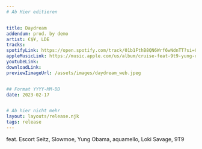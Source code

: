 ```yaml
---
# Ab Hier editieren


title: Daydream
addendum: prod. by demo
artist: €$¥, LDE
tracks:
spotifyLink: https://open.spotify.com/track/01b1FthB8QN6Wrf6wNdnTT?si=0670d6654b72401f
appleMusicLink: https://music.apple.com/us/album/cruise-feat-9t9-yung-obama-loki-savage-aquamello-slowmoe/1668920568?i=1668920571
youtubeLink: 
downloadLink: 
previewIimageUrl: /assets/images/daydream_web.jpeg


## Format YYYY-MM-DD
date: 2023-02-17


# Ab hier nicht mehr
layout: layouts/release.njk
tags: release
---
```


feat. Escort Seitz, Slowmoe, Yung Obama, aquamello, Loki Savage, 9T9